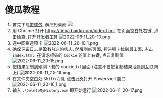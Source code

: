 # 傻瓜教程

1. 首先下载[安装包][1], 解压到桌面
![](https://s2.loli.net/2022/06/11/rDXR9SOigWLYotd.png)
2. 用 Chrome 打开 https://tieba.baidu.com/index.html, 在页面空白处右键, 点击检查, 打开开发者工具
![2022-06-11_20-10.png](https://s2.loli.net/2022/06/11/Blew1ks2hd84FIu.png)
3. 选中网络选项卡
![2022-06-11_20-10_1.png](https://s2.loli.net/2022/06/11/zK38beVXlgjvnDH.png)
4. 确保保留日志是**没有**勾选的状态, 然后刷新页面, 将选项卡拉到最上面, 点击 `index.html`. 
在请求标头的 `Cookie` 的值上右键, 点击复制值
![2022-06-11_20-15.png](https://s2.loli.net/2022/06/11/XGmK7BLeY6jfcZF.png)
5. 把结果复制到刚刚下载的 cookie.txt 里面 (注意不要把复制结果泄漏到互联网上)
![2022-06-11_20-16.png](https://s2.loli.net/2022/06/11/WaGfiVcnIU7ZgRX.png)
6. 在文件夹空白处 `Shift+右键`, 点击此处打开 Powershell 窗口
![2022-06-11_20-16_1.png](https://s2.loli.net/2022/06/11/I5e4QfZqSpVG6al.png)
7. 输入 `.\DeleteMyHistory.exe` 即开始运行
![2022-06-11_20-17.png](https://s2.loli.net/2022/06/11/Yz46ucXUxLFV8Wk.png)

[1]: https://github.com/rmb122/Delete-my-hisroy-in-tieba/suites/6890631552/artifacts/267076890